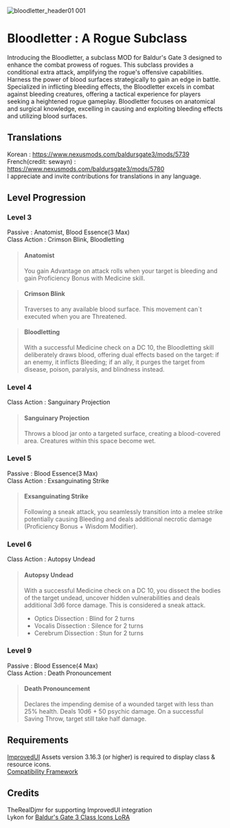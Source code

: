 ![bloodletter_header01 001](https://github.com/72division/BG3_Bloodletter/assets/46007544/9b915b3e-cc81-47bf-972d-0ef0e569b265)

# Bloodletter : A Rogue Subclass
Introducing the Bloodletter, a subclass MOD for Baldur's Gate 3 designed to enhance the combat prowess of rogues.
This subclass provides a conditional extra attack, amplifying the rogue's offensive capabilities. Harness the power of blood surfaces strategically to gain an edge in battle. Specialized in inflicting bleeding effects, the Bloodletter excels in combat against bleeding creatures, offering a tactical experience for players seeking a heightened rogue gameplay. 
Bloodletter focuses on anatomical and surgical knowledge, excelling in causing and exploiting bleeding effects and utilizing blood surfaces.

## Translations
Korean : https://www.nexusmods.com/baldursgate3/mods/5739    
French(credit: sewayn) : https://www.nexusmods.com/baldursgate3/mods/5780    
I appreciate and invite contributions for translations in any language.    

## Level Progression

### Level 3
Passive : Anatomist, Blood Essence(3 Max)   
Class Action : Crimson Blink, Bloodletting

> #### **Anatomist**
> You gain Advantage on attack rolls when your target is bleeding and gain Proficiency Bonus with Medicine skill.

> #### **Crimson Blink**
> Traverses to any available blood surface. This movement can`t executed when you are Threatened.

> #### **Bloodletting**
> With a successful Medicine check on a DC 10, the Bloodletting skill deliberately draws blood, offering dual effects based on the target: if an enemy, it inflicts Bleeding; if an ally, it purges the target from disease, poison, paralysis, and blindness instead.


### Level 4
Class Action : Sanguinary Projection  

> #### **Sanguinary Projection**
> Throws a blood jar onto a targeted surface, creating a blood-covered area. Creatures within this space become wet.


### Level 5
Passive : Blood Essence(3 Max)   
Class Action : Exsanguinating Strike   

> #### **Exsanguinating Strike** 
> Following a sneak attack, you seamlessly transition into a melee strike potentially causing Bleeding and deals additional necrotic damage (Proficiency Bonus + Wisdom Modifier). 


### Level 6   
Class Action : Autopsy Undead  

> #### **Autopsy Undead**  
> With a successful Medicine check on a DC 10, you dissect the bodies of the target undead, uncover hidden vulnerabilities and deals additional 3d6 force damage. This is considered a sneak attack. 
> * Optics Dissection : Blind for 2 turns
> * Vocalis Dissection : Silence for 2 turns
> * Cerebrum Dissection : Stun for 2 turns

### Level 9   
Passive : Blood Essence(4 Max)   
Class Action : Death Pronouncement   

> #### Death Pronouncement
> Declares the impending demise of a wounded target with less than 25% health. Deals 10d6 + 50 psychic damage. On a successful Saving Throw, target still take half damage. 


## Requirements
[ImprovedUI](https://github.com/TheRealDjmr/BG3ImprovedUI) Assets version 3.16.3 (or higher) is required to display class & resource icons.   
[Compatibility Framework](https://github.com/BG3-Community-Library-Team/BG3-Compatibility-Framework)

## Credits
TheRealDjmr for supporting ImprovedUI integration   
Lykon for [Baldur's Gate 3 Class Icons LoRA](https://civitai.com/models/133406?modelVersionId=146841)


